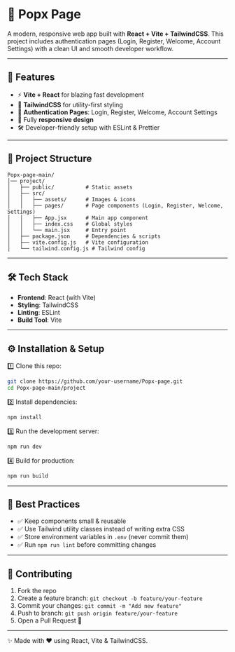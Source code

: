 # 🌟 Popx Page  

A modern, responsive web app built with **React + Vite + TailwindCSS**. This project includes authentication pages (Login, Register, Welcome, Account Settings) with a clean UI and smooth developer workflow.  

---

## 🚀 Features  

- ⚡ **Vite + React** for blazing fast development  
- 🎨 **TailwindCSS** for utility-first styling  
- 🔑 **Authentication Pages**: Login, Register, Welcome, Account Settings  
- 📱 Fully **responsive design**  
- 🛠️ Developer-friendly setup with ESLint & Prettier  

---

## 📂 Project Structure  

```
Popx-page-main/
│── project/
│   ├── public/          # Static assets
│   ├── src/
│   │   ├── assets/      # Images & icons
│   │   ├── pages/       # Page components (Login, Register, Welcome, Settings)
│   │   ├── App.jsx      # Main app component
│   │   ├── index.css    # Global styles
│   │   └── main.jsx     # Entry point
│   ├── package.json     # Dependencies & scripts
│   ├── vite.config.js   # Vite configuration
│   └── tailwind.config.js # Tailwind config
```

---

## 🛠️ Tech Stack  

- **Frontend**: React (with Vite)  
- **Styling**: TailwindCSS  
- **Linting**: ESLint  
- **Build Tool**: Vite  

---

## ⚙️ Installation & Setup  

1️⃣ Clone this repo:  
```bash
git clone https://github.com/your-username/Popx-page.git
cd Popx-page-main/project
```

2️⃣ Install dependencies:  
```bash
npm install
```

3️⃣ Run the development server:  
```bash
npm run dev
```

4️⃣ Build for production:  
```bash
npm run build
```

---



## 📌 Best Practices  

- ✅ Keep components small & reusable  
- ✅ Use Tailwind utility classes instead of writing extra CSS  
- ✅ Store environment variables in `.env` (never commit them)  
- ✅ Run `npm run lint` before committing changes  

---

## 🤝 Contributing  

1. Fork the repo  
2. Create a feature branch: `git checkout -b feature/your-feature`  
3. Commit your changes: `git commit -m "Add new feature"`  
4. Push to branch: `git push origin feature/your-feature`  
5. Open a Pull Request 🚀  

---



✨ Made with ❤️ using React, Vite & TailwindCSS.  

